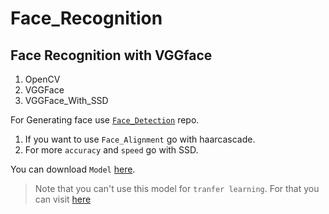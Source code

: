# Face_Recognition

## Face Recognition with VGGface 

 1. OpenCV
 2. VGGFace
 3. VGGFace_With_SSD
 
For Generating face use [`Face_Detection`](https://github.com/Vivek2509/Face_Detection) repo.

 1. If you want to use `Face_Alignment` go with haarcascade.
 2. For more `accuracy` and `speed` go with SSD.

You can download `Model` [here](https://drive.google.com/drive/folders/1UXtRRJLpD5izx54-2K0jnN-Q9cgu_qaa?usp=sharing).
> Note that you can't use this model for `tranfer learning`. For that you can visit [here](https://sefiks.com/2018/08/06/deep-face-recognition-with-keras/)

